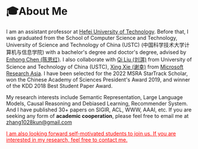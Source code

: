 # 🎓About Me
I am an assistant professor at [Hefei University of Technology](https://www.hfut.edu.cn/). Before that, I was graduated from the School of Computer Science and Technology, University of Science and Technology of China (USTC) (中国科学技术大学计算机与信息学院) with a bachelor's degree and doctor's degree, advised by [Enhong Chen (陈恩红)](http://staff.ustc.edu.cn/~cheneh/). I also collaborate with [Qi Liu (刘淇)](http://staff.ustc.edu.cn/~qiliuql/) from University of Science and Technology of China (USTC),  [Xing Xie (谢幸)](https://www.microsoft.com/en-us/research/people/xingx/) from  [Microsoft Research Asia](https://www.microsoft.com/en-us/research/group/social-computing-beijing/). 
I have been selected for the 2022 MSRA StarTrack Scholar,  won the Chinese Academy of Sciences President's Award 2019, and winner of the KDD 2018 Best Student Paper Award.

My research interests include Semantic Representation, Large Language Models, Causal Reasoning and Debiased Learning, Recommender System. And I have published 30+ papers on SIGIR, ACL, WWW, AAAI, etc. If you are seeking any form of **academic cooperation**, please feel free to email me at [zhang1028kun@gmail.com](mailto:zhang1028kun@gmail.com)

<font color=Red><u>I am also looking forward self-motivated students to join us. If you are interested in my research, feel free to contact me.</u></font>
